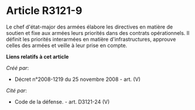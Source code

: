# Article R3121-9

Le chef d'état-major des armées élabore les directives en matière de soutien et fixe aux armées leurs priorités dans des
contrats opérationnels. Il définit les priorités interarmées en matière d'infrastructures, approuve celles des armées et
veille à leur prise en compte.

**Liens relatifs à cet article**

_Créé par_:

  - Décret n°2008-1219 du 25 novembre 2008 - art. (V)

_Cité par_:

  - Code de la défense. - art. D3121-24 (V)
